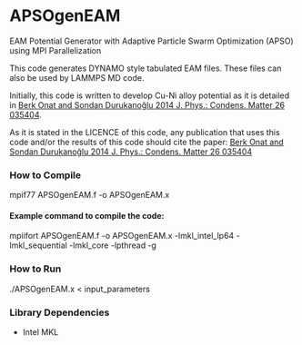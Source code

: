 # APSOgenEAM
EAM Potential Generator with Adaptive Particle Swarm Optimization (APSO) using MPI Parallelization

This code generates DYNAMO style tabulated EAM files. These files can also be used by LAMMPS MD code.

Initially, this code is written to develop Cu-Ni alloy potential as it is detailed in 
[Berk Onat and Sondan Durukanoğlu 2014 J. Phys.: Condens. Matter 26 035404](http://iopscience.iop.org/article/10.1088/0953-8984/26/3/035404).

As it is stated in the LICENCE of this code, any publication that uses this code and/or the results of this code should cite the paper: [Berk Onat and Sondan Durukanoğlu 2014 J. Phys.: Condens. Matter 26 035404](http://iopscience.iop.org/article/10.1088/0953-8984/26/3/035404)

### How to Compile
mpif77 APSOgenEAM.f -o APSOgenEAM.x

#### Example command to compile the code:
mpiifort APSOgenEAM.f -o APSOgenEAM.x -lmkl_intel_lp64 -lmkl_sequential -lmkl_core -lpthread -g

### How to Run
./APSOgenEAM.x < input_parameters

### Library Dependencies
- Intel MKL
